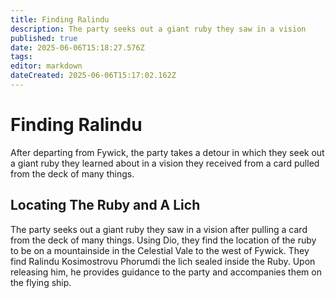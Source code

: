 ```yaml
---
title: Finding Ralindu
description: The party seeks out a giant ruby they saw in a vision
published: true
date: 2025-06-06T15:18:27.576Z
tags: 
editor: markdown
dateCreated: 2025-06-06T15:17:02.162Z
---
```


# Finding Ralindu
After departing from Fywick, the party takes a detour in which they seek out a giant ruby they learned about in a vision they received from a card pulled from the deck of many things.


## Locating The Ruby and A Lich
The party seeks out a giant ruby they saw in a vision after pulling a card from the deck of many things. Using Dio, they find the location of the ruby to be on a mountainside in the Celestial Vale to the west of Fywick. They find Ralindu Kosimostrovu Phorumdi the lich sealed inside the Ruby. Upon releasing him, he provides guidance to the party and accompanies them on the flying ship.